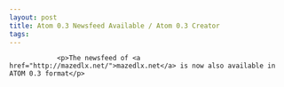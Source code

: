 ```yaml
---
layout: post
title: Atom 0.3 Newsfeed Available / Atom 0.3 Creator
tags:
---
```



                <p>The newsfeed of <a href="http://mazedlx.net/">mazedlx.net</a> is now also available in ATOM 0.3 format</p>
